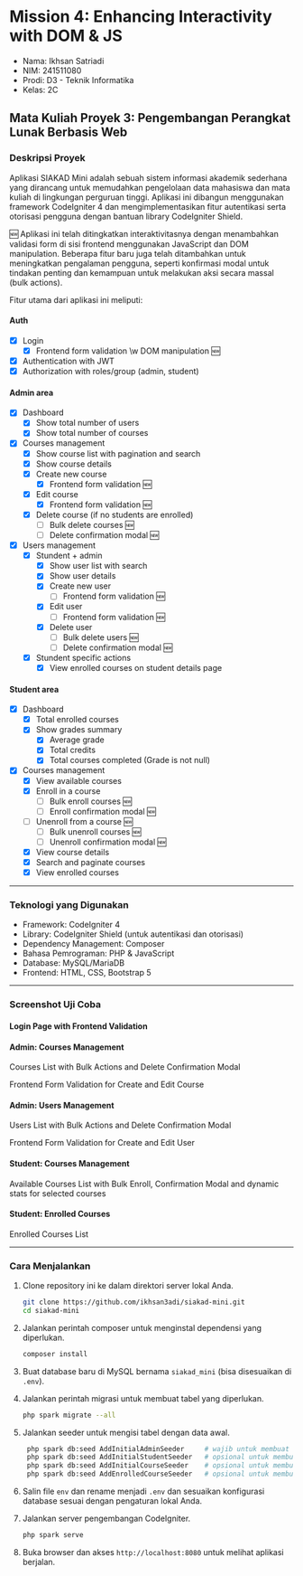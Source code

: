 # Mission 4: Enhancing Interactivity with DOM & JS

- Nama: Ikhsan Satriadi
- NIM: 241511080
- Prodi: D3 - Teknik Informatika
- Kelas: 2C

## Mata Kuliah Proyek 3: Pengembangan Perangkat Lunak Berbasis Web

### Deskripsi Proyek

Aplikasi SIAKAD Mini adalah sebuah sistem informasi akademik sederhana yang dirancang untuk memudahkan pengelolaan data mahasiswa dan mata kuliah di lingkungan perguruan tinggi. Aplikasi ini dibangun menggunakan framework CodeIgniter 4 dan mengimplementasikan fitur autentikasi serta otorisasi pengguna dengan bantuan library CodeIgniter Shield.

🆕 Aplikasi ini telah ditingkatkan interaktivitasnya dengan menambahkan validasi form di sisi frontend menggunakan JavaScript dan DOM manipulation. Beberapa fitur baru juga telah ditambahkan untuk meningkatkan pengalaman pengguna, seperti konfirmasi modal untuk tindakan penting dan kemampuan untuk melakukan aksi secara massal (bulk actions).

Fitur utama dari aplikasi ini meliputi:

#### Auth

- [X] Login
    - [X] Frontend form validation \w DOM manipulation 🆕
- [X] Authentication with JWT
- [X] Authorization with roles/group (admin, student)

#### Admin area

- [X] Dashboard
    - [X] Show total number of users
    - [X] Show total number of courses
- [X] Courses management
    - [X] Show course list with pagination and search
    - [X] Show course details
    - [X] Create new course
        - [X] Frontend form validation 🆕
    - [X] Edit course
        - [X] Frontend form validation 🆕
    - [X] Delete course (if no students are enrolled)
        - [ ] Bulk delete courses 🆕
        - [ ] Delete confirmation modal 🆕
- [X] Users management
    - [X] Stundent + admin
        - [X] Show user list with search
        - [X] Show user details
        - [X] Create new user
            - [ ] Frontend form validation 🆕
        - [X] Edit user
            - [ ] Frontend form validation 🆕
        - [X] Delete user
            - [ ] Bulk delete users 🆕
            - [ ] Delete confirmation modal 🆕
    - [X] Stundent specific actions
        - [X] View enrolled courses on student details page

#### Student area

- [X] Dashboard
    - [X] Total enrolled courses
    - [X] Show grades summary
        - [X] Average grade
        - [X] Total credits
        - [X] Total courses completed (Grade is not null)

- [X] Courses management
    - [X] View available courses
    - [X] Enroll in a course
        - [ ] Bulk enroll courses 🆕
        - [ ] Enroll confirmation modal 🆕
    - [ ] Unenroll from a course 🆕
        - [ ] Bulk unenroll courses 🆕
        - [ ] Unenroll confirmation modal 🆕
    - [X] View course details
    - [X] Search and paginate courses
    - [X] View enrolled courses

---

### Teknologi yang Digunakan

- Framework: CodeIgniter 4
- Library: CodeIgniter Shield (untuk autentikasi dan otorisasi)
- Dependency Management: Composer
- Bahasa Pemrograman: PHP & JavaScript
- Database: MySQL/MariaDB
- Frontend: HTML, CSS, Bootstrap 5

---

### Screenshot Uji Coba

#### Login Page with Frontend Validation

#### Admin: Courses Management

Courses List with Bulk Actions and Delete Confirmation Modal

Frontend Form Validation for Create and Edit Course

#### Admin: Users Management

Users List with Bulk Actions and Delete Confirmation Modal

Frontend Form Validation for Create and Edit User

#### Student: Courses Management

Available Courses List with Bulk Enroll, Confirmation Modal and dynamic stats for selected courses

#### Student: Enrolled Courses

Enrolled Courses List

---

### Cara Menjalankan

1. Clone repository ini ke dalam direktori server lokal Anda.

   ```bash
   git clone https://github.com/ikhsan3adi/siakad-mini.git
   cd siakad-mini
    ```

2. Jalankan perintah composer untuk menginstal dependensi yang diperlukan.

   ```bash
   composer install
   ```

3. Buat database baru di MySQL bernama `siakad_mini` (bisa disesuaikan di `.env`).
4. Jalankan perintah migrasi untuk membuat tabel yang diperlukan.

   ```bash
   php spark migrate --all
   ```

5. Jalankan seeder untuk mengisi tabel dengan data awal.

   ```bash
    php spark db:seed AddInitialAdminSeeder     # wajib untuk membuat user admin
    php spark db:seed AddInitialStudentSeeder   # opsional untuk membuat user student
    php spark db:seed AddInitialCourseSeeder    # opsional untuk membuat data course
    php spark db:seed AddEnrolledCourseSeeder   # opsional untuk membuat data enrolled course
   ```

6. Salin file `env` dan rename menjadi `.env` dan sesuaikan konfigurasi database sesuai dengan pengaturan lokal Anda.
7. Jalankan server pengembangan CodeIgniter.

   ```bash
   php spark serve
   ```

8. Buka browser dan akses `http://localhost:8080` untuk melihat aplikasi berjalan.
